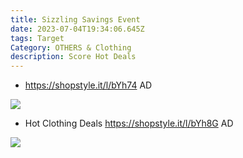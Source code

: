 ```yaml
---
title: Sizzling Savings Event
date: 2023-07-04T19:34:06.645Z
tags: Target
Category: OTHERS & Clothing
description: Score Hot Deals
---
```

*   https://shopstyle.it/l/bYh74
  AD

  ![](img/whatsapp-image-2023-07-05-at-1.11.54-am.jpeg)


*  Hot Clothing Deals
  https://shopstyle.it/l/bYh8G
  AD

  ![](img/whatsapp-image-2023-07-05-at-1.18.15-am.jpeg)